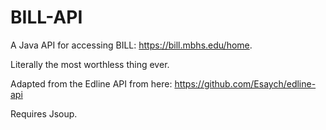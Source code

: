 # BILL-API
A Java API for accessing BILL: https://bill.mbhs.edu/home.

Literally the most worthless thing ever.

Adapted from the Edline API from here: https://github.com/Esaych/edline-api

Requires Jsoup.

